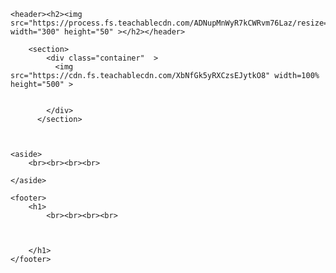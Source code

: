 <!DOCTYPE html>
<html lang="tr">
<head>
    <meta charset="UTF-8">
    <meta http-equiv="X-UA-Compatible" content="IE-edge">
    <meta name="viewport" content="width=device-width,initial-scale=1.0">
    <title>Programlamaya Giriş | Kodlama.io</title>
</head>

<style>
    header{
        background-color: #1b5c91;
        padding: 10px;
        font-size: 8px;
        color: white;
    }

    section::after {
      content: "";
      display: table;
      clear: both;
    }

    nav{
        background-color:rgb(211, 211, 211)
        padding: 50px;
        width: 100%;
    }

   
    aside{
        width:100%;
        padding: 90px;
        background-color:rgba(211, 44, 44, 0.767);
    }
    aside{
        width: 100%;
        padding: 80px;
        background-color:rgba(202, 202, 202, 0.767);
    }
    footer{
        width: 100%;
        padding: 20px;
        background-color: #1b5c91;
    }

</style>

<body> 

    <header><h2><img src="https://process.fs.teachablecdn.com/ADNupMnWyR7kCWRvm76Laz/resize=height:60/https://www.filepicker.io/api/file/4mZobU9NSRKr8UJADi4M" width="300" height="50" ></h2></header>

        <section>
            <div class="container"  >
              <img src="https://cdn.fs.teachablecdn.com/XbNfGk5yRXCzsEJytkO8" width=100% height="500" >


            </div>
          </section>

          

    <aside>
        <br><br><br><br>
           
    </aside>
   
    <footer>
        <h1>
            <br><br><br><br>
            
            
            
        </h1>
    </footer>


</body>
</html>
